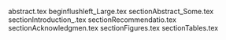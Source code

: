 abstract.tex
beginflushleft_Large.tex
sectionAbstract_Some.tex
sectionIntroduction_.tex
sectionRecommendatio.tex
sectionAcknowledgmen.tex
sectionFigures.tex
sectionTables.tex
